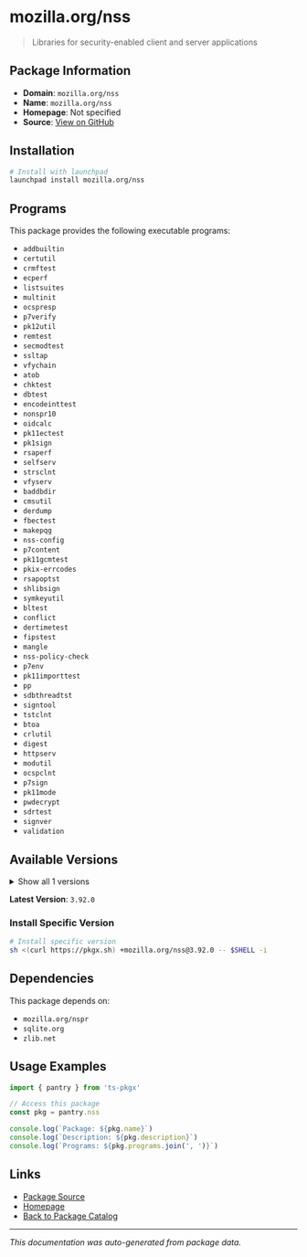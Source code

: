 # mozilla.org/nss

> Libraries for security-enabled client and server applications

## Package Information

- **Domain**: `mozilla.org/nss`
- **Name**: `mozilla.org/nss`
- **Homepage**: Not specified
- **Source**: [View on GitHub](https://github.com/pkgxdev/pantry/tree/main/projects/mozilla.org/nss/package.yml)

## Installation

```bash
# Install with launchpad
launchpad install mozilla.org/nss
```

## Programs

This package provides the following executable programs:

- `addbuiltin`
- `certutil`
- `crmftest`
- `ecperf`
- `listsuites`
- `multinit`
- `ocspresp`
- `p7verify`
- `pk12util`
- `remtest`
- `secmodtest`
- `ssltap`
- `vfychain`
- `atob`
- `chktest`
- `dbtest`
- `encodeinttest`
- `nonspr10`
- `oidcalc`
- `pk11ectest`
- `pk1sign`
- `rsaperf`
- `selfserv`
- `strsclnt`
- `vfyserv`
- `baddbdir`
- `cmsutil`
- `derdump`
- `fbectest`
- `makepqg`
- `nss-config`
- `p7content`
- `pk11gcmtest`
- `pkix-errcodes`
- `rsapoptst`
- `shlibsign`
- `symkeyutil`
- `bltest`
- `conflict`
- `dertimetest`
- `fipstest`
- `mangle`
- `nss-policy-check`
- `p7env`
- `pk11importtest`
- `pp`
- `sdbthreadtst`
- `signtool`
- `tstclnt`
- `btoa`
- `crlutil`
- `digest`
- `httpserv`
- `modutil`
- `ocspclnt`
- `p7sign`
- `pk11mode`
- `pwdecrypt`
- `sdrtest`
- `signver`
- `validation`

## Available Versions

<details>
<summary>Show all 1 versions</summary>

- `3.92.0`

</details>

**Latest Version**: `3.92.0`

### Install Specific Version

```bash
# Install specific version
sh <(curl https://pkgx.sh) +mozilla.org/nss@3.92.0 -- $SHELL -i
```

## Dependencies

This package depends on:

- `mozilla.org/nspr`
- `sqlite.org`
- `zlib.net`

## Usage Examples

```typescript
import { pantry } from 'ts-pkgx'

// Access this package
const pkg = pantry.nss

console.log(`Package: ${pkg.name}`)
console.log(`Description: ${pkg.description}`)
console.log(`Programs: ${pkg.programs.join(', ')}`)
```

## Links

- [Package Source](https://github.com/pkgxdev/pantry/tree/main/projects/mozilla.org/nss/package.yml)
- [Homepage](#)
- [Back to Package Catalog](../../package-catalog.md)

---

*This documentation was auto-generated from package data.*
